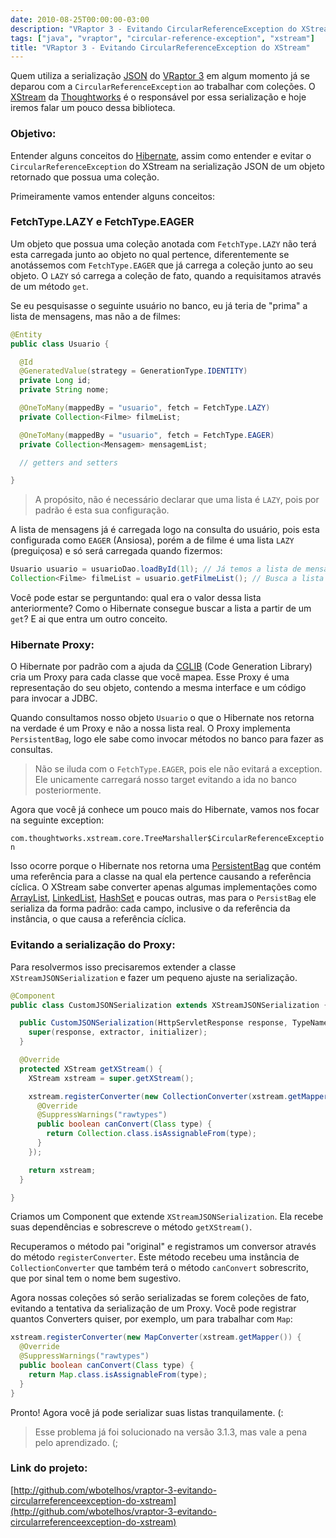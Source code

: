 ```yaml
---
date: 2010-08-25T00:00:00-03:00
description: "VRaptor 3 - Evitando CircularReferenceException do XStream"
tags: ["java", "vraptor", "circular-reference-exception", "xstream"]
title: "VRaptor 3 - Evitando CircularReferenceException do XStream"
---
```


Quem utiliza a serialização [JSON](http://www.json.org) do [VRaptor 3](http://vraptor.caelum.com.br) em algum momento já se deparou com a
`CircularReferenceException` ao trabalhar com coleções. O [XStream](http://xstream.codehaus.org) da [Thoughtworks](http://www.thoughtworks.com) é o responsável por essa serialização e hoje iremos falar um pouco dessa biblioteca.

### Objetivo:

Entender alguns conceitos do [Hibernate](http://www.hibernate.org), assim como entender e evitar o `CircularReferenceException` do XStream na serialização JSON de um objeto retornado que possua uma coleção.

Primeiramente vamos entender alguns conceitos:

### FetchType.LAZY e FetchType.EAGER

Um objeto que possua uma coleção anotada com `FetchType.LAZY` não terá esta carregada junto ao objeto no qual pertence, diferentemente se anotássemos com `FetchType.EAGER` que já carrega a coleção junto ao seu objeto. O `LAZY` só carrega a coleção de fato, quando a requisitamos através de um método `get`.

Se eu pesquisasse o seguinte usuário no banco, eu já teria de "prima" a lista de mensagens, mas não a de filmes:

```java
@Entity
public class Usuario {

  @Id
  @GeneratedValue(strategy = GenerationType.IDENTITY)
  private Long id;
  private String nome;

  @OneToMany(mappedBy = "usuario", fetch = FetchType.LAZY)
  private Collection<Filme> filmeList;

  @OneToMany(mappedBy = "usuario", fetch = FetchType.EAGER)
  private Collection<Mensagem> mensagemList;

  // getters and setters

}
```

> A propósito, não é necessário declarar que uma lista é `LAZY`, pois por padrão é esta sua configuração.

A lista de mensagens já é carregada logo na consulta do usuário, pois esta configurada como `EAGER` (Ansiosa), porém a de filme é uma lista `LAZY` (preguiçosa) e só será carregada quando fizermos:

```java
Usuario usuario = usuarioDao.loadById(1l); // Já temos a lista de mensagens carregada.
Collection<Filme> filmeList = usuario.getFilmeList(); // Busca a lista de filmes somente neste momento.
```

Você pode estar se perguntando: qual era o valor dessa lista anteriormente? Como o Hibernate consegue buscar a lista a partir de um `get`? E ai que entra um outro conceito.

### Hibernate Proxy:

O Hibernate por padrão com a ajuda da [CGLIB](http://cglib.sourceforge.net) (Code Generation Library) cria um Proxy para cada classe que você mapea. Esse Proxy é uma representação do seu objeto, contendo a mesma interface e um código para invocar a JDBC.

Quando consultamos nosso objeto `Usuario` o que o Hibernate nos retorna na verdade é um Proxy e não a nossa lista real. O Proxy implementa `PersistentBag`, logo ele sabe como invocar métodos no banco para fazer as consultas.

> Não se iluda com o `FetchType.EAGER`, pois ele não evitará a exception. Ele unicamente carregará nosso target evitando a ida no banco posteriormente.

Agora que você já conhece um pouco mais do Hibernate, vamos nos focar na seguinte exception:

`com.thoughtworks.xstream.core.TreeMarshaller$CircularReferenceException`

Isso ocorre porque o Hibernate nos retorna uma [PersistentBag](http://docs.jboss.org/hibernate/core/3.2/api/org/hibernate/collection/PersistentBag.html) que contém uma referência para a classe na qual ela pertence causando a referência cíclica. O XStream sabe converter apenas algumas implementações como [ArrayList](http://download.oracle.com/javase/1.4.2/docs/api/java/util/ArrayList.html), [LinkedList](http://download.oracle.com/javase/1.4.2/docs/api/java/util/LinkedList.html"), [HashSet](http://download.oracle.com/javase/1.4.2/docs/api/java/util/HashSet.html) e poucas outras, mas para o `PersistBag` ele serializa da forma padrão: cada campo, inclusive o da referência da instância, o que causa a referência cíclica.

### Evitando a serialização do Proxy:

Para resolvermos isso precisaremos extender a classe `XStreamJSONSerialization` e fazer um pequeno ajuste na serialização.

```java
@Component
public class CustomJSONSerialization extends XStreamJSONSerialization {

  public CustomJSONSerialization(HttpServletResponse response, TypeNameExtractor extractor, ProxyInitializer initializer) {
    super(response, extractor, initializer);
  }

  @Override
  protected XStream getXStream() {
    XStream xstream = super.getXStream();

    xstream.registerConverter(new CollectionConverter(xstream.getMapper()) {
      @Override
      @SuppressWarnings("rawtypes")
      public boolean canConvert(Class type) {
        return Collection.class.isAssignableFrom(type);
      }
    });

    return xstream;
  }

}
```

Criamos um Component que extende `XStreamJSONSerialization`. Ela recebe suas dependências e sobrescreve o método `getXStream()`.

Recuperamos o método pai "original" e registramos um conversor através do método `registerConverter`. Este método recebeu uma instância de `CollectionConverter` que também terá o método `canConvert` sobrescrito, que por sinal tem o nome bem sugestivo.

Agora nossas coleções só serão serializadas se forem coleções de fato, evitando a tentativa da serialização de um Proxy. Você pode registrar quantos Converters quiser, por exemplo, um para trabalhar com `Map`:

```java
xstream.registerConverter(new MapConverter(xstream.getMapper()) {
  @Override
  @SuppressWarnings("rawtypes")
  public boolean canConvert(Class type) {
    return Map.class.isAssignableFrom(type);
  }
}
```

Pronto! Agora você já pode serializar suas listas tranquilamente. (:

> Esse problema já foi solucionado na versão 3.1.3, mas vale a pena pelo aprendizado. (;

### Link do projeto:

[http://github.com/wbotelhos/vraptor-3-evitando-circularreferenceexception-do-xstream](http://github.com/wbotelhos/vraptor-3-evitando-circularreferenceexception-do-xstream)
